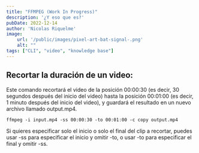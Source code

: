 ```yaml
---
title: "FFMPEG (Work In Progress)"
description: '¿Y eso que es?'
pubDate: 2022-12-14
author: 'Nicolas Riquelme'
image: 
    url: '/public/images/pixel-art-bat-signal-.png'
    alt: ""
tags: ["CLI", "video", "knowledge base"]
---
```


## Recortar la duración de un video:

Este comando recortará el video de la posición 00:00:30 (es decir, 30 segundos después del inicio del video) hasta la posición 00:01:00 (es decir, 1 minuto después del inicio del video), y guardará el resultado en un nuevo archivo llamado output.mp4.

    ffmpeg -i input.mp4 -ss 00:00:30 -to 00:01:00 -c copy output.mp4

Si quieres especificar solo el inicio o solo el final del clip a recortar, puedes usar -ss para especificar el inicio y omitir -to, o usar -to para especificar el final y omitir -ss.

